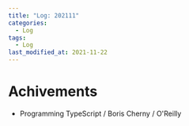 ```yaml
---
title: "Log: 202111"
categories:
  - Log
tags:
  - Log
last_modified_at: 2021-11-22
---
```


# Achivements

- Programming TypeScript / Boris Cherny / O'Reilly

